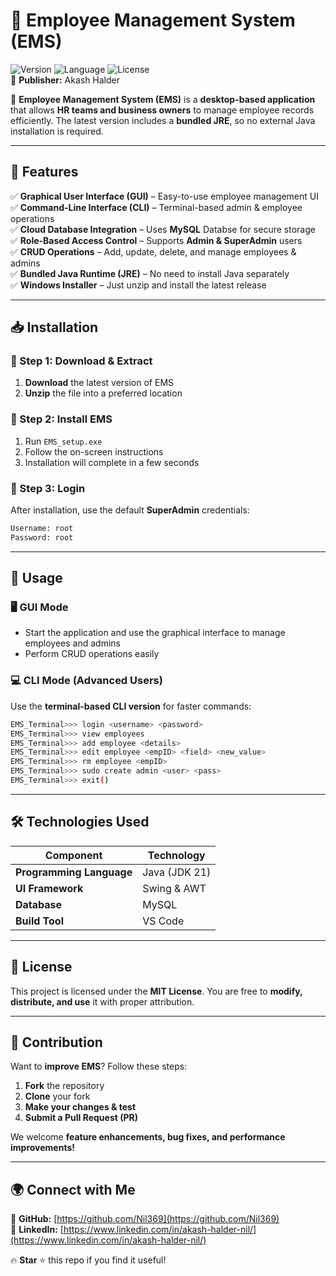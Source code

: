# 🏢 Employee Management System (EMS)

![Version](https://img.shields.io/badge/Version-1.1-blue) ![Language](https://img.shields.io/badge/Java-21-orange) ![License](https://img.shields.io/badge/License-MIT-green)  
📌 **Publisher:** Akash Halder  

🚀 **Employee Management System (EMS)** is a **desktop-based application** that allows **HR teams and business owners** to manage employee records efficiently. The latest version includes a **bundled JRE**, so no external Java installation is required.  

---

## 🌟 Features  

✅ **Graphical User Interface (GUI)** – Easy-to-use employee management UI  
✅ **Command-Line Interface (CLI)** – Terminal-based admin & employee operations  
✅ **Cloud Database Integration** – Uses **MySQL** Databse for secure storage  
✅ **Role-Based Access Control** – Supports **Admin & SuperAdmin** users  
✅ **CRUD Operations** – Add, update, delete, and manage employees & admins  
✅ **Bundled Java Runtime (JRE)** – No need to install Java separately  
✅ **Windows Installer** – Just unzip and install the latest release  

---

## 📥 Installation  

### **🔹 Step 1: Download & Extract**  
1. **Download** the latest version of EMS  
2. **Unzip** the file into a preferred location  

### **🔹 Step 2: Install EMS**  
1. Run `EMS_setup.exe`  
2. Follow the on-screen instructions  
3. Installation will complete in a few seconds  

### **🔹 Step 3: Login**  
After installation, use the default **SuperAdmin** credentials:  

```sh
Username: root
Password: root
```

---

## 🚀 Usage  

### **🖥️ GUI Mode**
- Start the application and use the graphical interface to manage employees and admins  
- Perform CRUD operations easily  

### **💻 CLI Mode** (Advanced Users)  
Use the **terminal-based CLI version** for faster commands:  

```sh
EMS_Terminal>>> login <username> <password>
EMS_Terminal>>> view employees
EMS_Terminal>>> add employee <details>
EMS_Terminal>>> edit employee <empID> <field> <new_value>
EMS_Terminal>>> rm employee <empID>
EMS_Terminal>>> sudo create admin <user> <pass>
EMS_Terminal>>> exit()
```

---

## 🛠️ Technologies Used  

| Component  | Technology |
|------------|-----------|
| **Programming Language** | Java (JDK 21) |
| **UI Framework** | Swing & AWT |
| **Database** | MySQL  |
| **Build Tool** | VS Code |


---

## 📜 License  
This project is licensed under the **MIT License**. You are free to **modify, distribute, and use** it with proper attribution.  

---

## 🤝 Contribution  

Want to **improve EMS**? Follow these steps:  
1. **Fork** the repository  
2. **Clone** your fork  
3. **Make your changes & test**  
4. **Submit a Pull Request (PR)**  

We welcome **feature enhancements, bug fixes, and performance improvements!**  

---

## 🌍 Connect with Me  
📌 **GitHub:** [https://github.com/Nil369](https://github.com/Nil369)  
📌 **LinkedIn:** [https://www.linkedin.com/in/akash-halder-nil/](https://www.linkedin.com/in/akash-halder-nil/)  

🔥 **Star** ⭐ this repo if you find it useful!  


